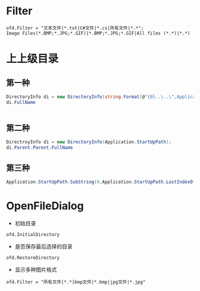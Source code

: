 # Filter

```
ofd.Filter = "文本文件|*.txt|C#文件|*.cs|所有文件|*.*";
Image Files(*.BMP;*.JPG;*.GIF)|*.BMP;*.JPG;*.GIF|All files (*.*)|*.*)
```

# 上上级目录

## 第一种

```csharp
DirectoryInfo di = new DirectoryInfo(string.Format(@"{0}..\..\",Application.StartUpPath));
di.FullName
                                                   
```

## 第二种

```csharp
DirectroyInfo di = new DirectoryInfo(Application.StartUpPath);
di.Parent.Parent.FullName
```

## 第三种

```csharp
Application.StartUpPath.SubString(0,Application.StartUpPath.LastIndexOf(@"\");
```

# OpenFileDialog

* 初始目录

`ofd.InitialDirectory`

* 是否保存最后选择的目录

`ofd.RestoreDirectory`

* 显示多种图片格式

`ofd.Filter = "所有文件|*.*|bmp文件|*.bmp|jpg文件|*.jpg"`